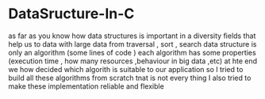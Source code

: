 # DataSructure-In-C



as far as you know how data structures is important in a diversity fields that help us to data with large data from traversal , sort , search 
data structure is only an algorithm (some lines of code ) each algorithm has some properties (execution time , how many resources ,behaviour in big data ,etc) at hte end we how decided which algorith is suitable to our application 
so I tried to build all these algorithms from scratch tnat is not every thing I also tried to make these implementation reliable and flexible
